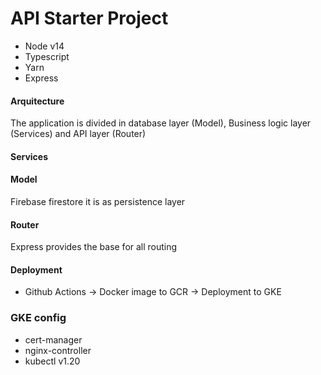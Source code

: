 # API Starter Project

-   Node v14
-   Typescript
-   Yarn
-   Express

#### Arquitecture

The application is divided in database layer (Model), Business logic layer (Services) and API layer (Router)

#### Services

#### Model

Firebase firestore it is as persistence layer

#### Router
Express provides the base for all routing

#### Deployment
* Github Actions -> Docker image to GCR -> Deployment to GKE

### GKE config
* cert-manager
* nginx-controller
* kubectl v1.20
